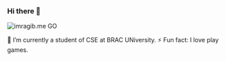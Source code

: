 ### Hi there 👋
![imragib.me GO](https://img.shields.io/badge/build-succeeded-brightgreen.svg)

🌱 I’m currently a student of CSE at BRAC UNiversity.
⚡ Fun fact: I love play games.

<!--
**MD-Ragib-Asif/MD-Ragib-Asif** is a ✨ _special_ ✨ repository because its `README.md` (this file) appears on your GitHub profile.

Here are some ideas to get you started:

- 🔭 I’m currently working on ...
- 🌱 I’m currently learning ...
- 👯 I’m looking to collaborate on ...
- 🤔 I’m looking for help with ...
- 💬 Ask me about ...
- 📫 How to reach me: ...
- 😄 Pronouns: ...
- ⚡ Fun fact: ...
WordLink.apply(text, '(GO)', 'http://imragib.me/');
-->
